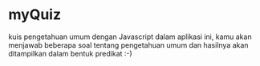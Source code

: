 # myQuiz
kuis pengetahuan umum dengan Javascript
dalam aplikasi ini, kamu akan menjawab beberapa soal tentang pengetahuan umum dan hasilnya akan ditampilkan dalam bentuk predikat :-)
